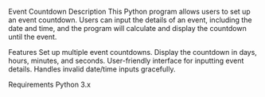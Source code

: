 Event Countdown
Description
This Python program allows users to set up an event countdown. Users can input the details of an event, including the date and time, and the program will calculate and display the countdown until the event.

Features
Set up multiple event countdowns.
Display the countdown in days, hours, minutes, and seconds.
User-friendly interface for inputting event details.
Handles invalid date/time inputs gracefully.

Requirements
Python 3.x
